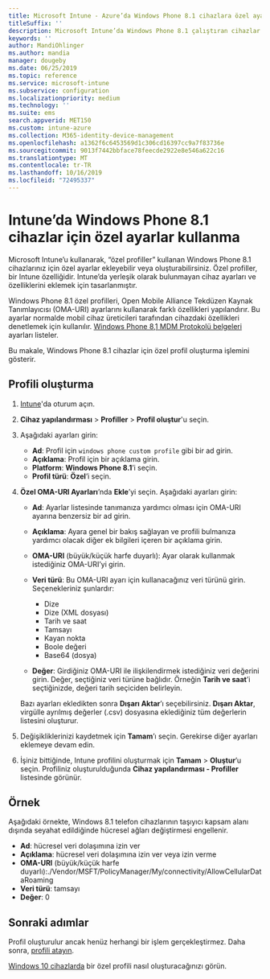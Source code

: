 ```yaml
---
title: Microsoft Intune - Azure’da Windows Phone 8.1 cihazlara özel ayarlar ekleme | Microsoft Docs
titleSuffix: ''
description: Microsoft Intune’da Windows Phone 8.1 çalıştıran cihazlar için OMA-URI ayarlarını kullanmak üzere özel bir profil ekleyin veya oluşturun.
keywords: ''
author: MandiOhlinger
ms.author: mandia
manager: dougeby
ms.date: 06/25/2019
ms.topic: reference
ms.service: microsoft-intune
ms.subservice: configuration
ms.localizationpriority: medium
ms.technology: ''
ms.suite: ems
search.appverid: MET150
ms.custom: intune-azure
ms.collection: M365-identity-device-management
ms.openlocfilehash: a1362f6c6453569d1c306cd16397cc9a7f83736e
ms.sourcegitcommit: 9013f7442bbface78feecde2922e8e546a622c16
ms.translationtype: MT
ms.contentlocale: tr-TR
ms.lasthandoff: 10/16/2019
ms.locfileid: "72495337"
---
```

# <a name="use-custom-settings-for-windows-phone-81-devices-in-intune"></a>Intune’da Windows Phone 8.1 cihazlar için özel ayarlar kullanma

Microsoft Intune’u kullanarak, “özel profiller” kullanan Windows Phone 8.1 cihazlarınız için özel ayarlar ekleyebilir veya oluşturabilirsiniz. Özel profiller, bir Intune özelliğidir. Intune’da yerleşik olarak bulunmayan cihaz ayarları ve özelliklerini eklemek için tasarlanmıştır.

Windows Phone 8.1 özel profilleri, Open Mobile Alliance Tekdüzen Kaynak Tanımlayıcısı (OMA-URI) ayarlarını kullanarak farklı özellikleri yapılandırır. Bu ayarlar normalde mobil cihaz üreticileri tarafından cihazdaki özellikleri denetlemek için kullanılır. [Windows Phone 8,1 MDM Protokolü belgeleri](https://docs.microsoft.com/previous-versions/windows/it-pro/windows-phone/dn499787(v=technet.10)) ayarları listeler.

Bu makale, Windows Phone 8.1 cihazlar için özel profil oluşturma işlemini gösterir. 

## <a name="create-the-profile"></a>Profili oluşturma

1. [Intune](https://go.microsoft.com/fwlink/?linkid=2090973)'da oturum açın.
2. **Cihaz yapılandırması** > **Profiller** > **Profil oluştur**'u seçin.
3. Aşağıdaki ayarları girin:

    - **Ad**: Profil için `windows phone custom profile` gibi bir ad girin.
    - **Açıklama**: Profil için bir açıklama girin.
    - **Platform**: **Windows Phone 8.1**’i seçin.
    - **Profil türü**: **Özel**’i seçin.

4. **Özel OMA-URI Ayarları**’nda **Ekle**’yi seçin. Aşağıdaki ayarları girin:

    - **Ad**: Ayarlar listesinde tanımanıza yardımcı olması için OMA-URI ayarına benzersiz bir ad girin.
    - **Açıklama**: Ayara genel bir bakış sağlayan ve profili bulmanıza yardımcı olacak diğer ek bilgileri içeren bir açıklama girin.
    - **OMA-URI**  (büyük/küçük harfe duyarlı): Ayar olarak kullanmak istediğiniz OMA-URI’yi girin.
    - **Veri türü**: Bu OMA-URI ayarı için kullanacağınız veri türünü girin. Seçenekleriniz şunlardır:

        - Dize
        - Dize (XML dosyası)
        - Tarih ve saat
        - Tamsayı
        - Kayan nokta
        - Boole değeri
        - Base64 (dosya)

    - **Değer**: Girdiğiniz OMA-URI ile ilişkilendirmek istediğiniz veri değerini girin. Değer, seçtiğiniz veri türüne bağlıdır. Örneğin **Tarih ve saat**’i seçtiğinizde, değeri tarih seçiciden belirleyin.

    Bazı ayarları ekledikten sonra **Dışarı Aktar**’ı seçebilirsiniz. **Dışarı Aktar**, virgülle ayrılmış değerler (.csv) dosyasına eklediğiniz tüm değerlerin listesini oluşturur.

5. Değişikliklerinizi kaydetmek için **Tamam**’ı seçin. Gerekirse diğer ayarları eklemeye devam edin.
6. İşiniz bittiğinde, Intune profilini oluşturmak için **Tamam** > **Oluştur**’u seçin. Profiliniz oluşturulduğunda **Cihaz yapılandırması - Profiller** listesinde görünür.

## <a name="example"></a>Örnek

Aşağıdaki örnekte, Windows 8.1 telefon cihazlarının taşıyıcı kapsam alanı dışında seyahat edildiğinde hücresel ağları değiştirmesi engellenir.

- **Ad**: hücresel veri dolaşımına izin ver
- **Açıklama**: hücresel veri dolaşımına izin ver veya izin verme
- **OMA-URI** (büyük/küçük harfe duyarlı):./Vendor/MSFT/PolicyManager/My/connectivity/AllowCellularDataRoaming
- **Veri türü**: tamsayı
- **Değer**: 0

## <a name="next-steps"></a>Sonraki adımlar

Profil oluşturulur ancak henüz herhangi bir işlem gerçekleştirmez. Daha sonra, [profili atayın](device-profile-assign.md).

[Windows 10 cihazlarda](../custom-settings-windows-10.md) bir özel profili nasıl oluşturacağınızı görün.

